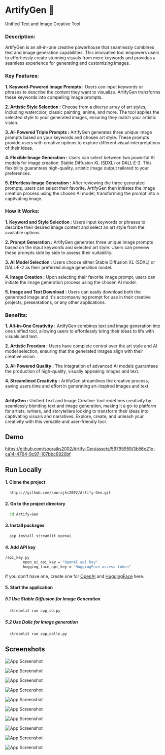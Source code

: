 
# ArtifyGen 💢

Unified Text and Image Creative Tool

### Description:
ArtifyGen is an all-in-one creative powerhouse that seamlessly combines text and image generation capabilities. This innovative tool empowers users to effortlessly create stunning visuals from mere keywords and provides a seamless experience for generating and customizing images.

### Key Features:

**1. Keyword-Powered Image Prompts :** Users can input keywords or phrases to describe the content they want to visualize. ArtifyGen transforms these keywords into compelling image prompts.

**2. Artistic Style Selection :** Choose from a diverse array of art styles, including watercolor, classic painting, anime, and more. The tool applies the selected style to your generated images, ensuring they match your artistic vision.

**3. AI-Powered Triple Prompts :** ArtifyGen generates three unique image prompts based on your keywords and chosen art style. These prompts provide users with creative options to explore different visual interpretations of their ideas.

**4. Flexible Image Generation :** Users can select between two powerful AI models for image creation: Stable Diffusion XL (SDXL) or DALL·E-2. This flexibility guarantees high-quality, artistic image output tailored to your preferences.

**5. Effortless Image Generation :** After reviewing the three generated prompts, users can select their favorite. ArtifyGen then initiates the image creation process using the chosen AI model, transforming the prompt into a captivating image.

### How It Works:

**1. Keyword and Style Selection :** Users input keywords or phrases to describe their desired image content and select an art style from the available options.

**2. Prompt Generation :** ArtifyGen generates three unique image prompts based on the input keywords and selected art style. Users can preview these prompts side by side to assess their suitability.

**3. AI Model Selection :** Users choose either Stable Diffusion XL (SDXL) or DALL·E-2 as their preferred image generation model.

**4. Image Creation :** Upon selecting their favorite image prompt, users can initiate the image generation process using the chosen AI model.

**5. Image and Text Download :** Users can easily download both the generated image and it's accompanying prompt for use in their creative projects, presentations, or any other applications.

### Benefits:

**1. All-in-One Creativity :** ArtifyGen combines text and image generation into one unified tool, allowing users to effortlessly bring their ideas to life with visuals and text.

**2. Artistic Freedom :** Users have complete control over the art style and AI model selection, ensuring that the generated images align with their creative vision.

**3. AI-Powered Quality :** The integration of advanced AI models guarantees the production of high-quality, visually appealing images and text.

**4. Streamlined Creativity :** ArtifyGen streamlines the creative process, saving users time and effort in generating art-inspired images and text.

##
**ArtifyGen :** Unified Text and Image Creative Tool redefines creativity by seamlessly blending text and image generation, making it a go-to platform for artists, writers, and storytellers looking to transform their ideas into captivating visuals and narratives. Explore, create, and unleash your creativity with this versatile and user-friendly tool.


## Demo

https://github.com/soorajks2002/Artify-Gen/assets/59795959/3b56e21e-ca14-4764-9c97-107bbc9920bf




## Run Locally

#### 1. Clone the project

```bash
  https://github.com/soorajks2002/Artify-Gen.git
```

#### 2. Go to the project directory

```bash
  cd Artify-Gen
```

#### 3. Install packages

```bash
  pip install streamlit openai
```

#### 4. Add API key

```bash
/api_key.py
        open_ai_api_key = "OpenAI api key"
        hugging_face_api_key = "HuggingFace access token"
```
If you don't have one, create one for [OpenAI](https://platform.openai.com/account/api-keys) and [HuggingFace](https://huggingface.co/settings/tokens) here.


#### 5. Start the application

##### 5.1 Use Stable Diffusion for Image Generation
#### 

```bash
  streamlit run app_sd.py
```

#### 
##### 5.2 Use Dalle for Image generation
#### 

```bash
  streamlit run app_dalle.py
```


## Screenshots

![App Screenshot](https://github.com/soorajks2002/Artify-Gen/blob/main/Screenshots/Screenshot%201.png?raw=true)

![App Screenshot](https://github.com/soorajks2002/Artify-Gen/blob/main/Screenshots/Screenshot%202.png?raw=true)

![App Screenshot](https://github.com/soorajks2002/Artify-Gen/blob/main/Screenshots/Screenshot%203.png?raw=true)

![App Screenshot](https://github.com/soorajks2002/Artify-Gen/blob/main/Screenshots/Screenshot%204.png?raw=true)

![App Screenshot](https://github.com/soorajks2002/Artify-Gen/blob/main/Screenshots/Screenshot%205.png?raw=true)

![App Screenshot](https://github.com/soorajks2002/Artify-Gen/blob/main/Screenshots/Screenshot%206.png?raw=true)

![App Screenshot](https://github.com/soorajks2002/Artify-Gen/blob/main/Screenshots/Screenshot%207.png?raw=true)

![App Screenshot](https://github.com/soorajks2002/Artify-Gen/blob/main/Screenshots/Screenshot%208.png?raw=true)

![App Screenshot](https://github.com/soorajks2002/Artify-Gen/blob/main/Screenshots/Screenshot%209.png?raw=true)

![App Screenshot](https://github.com/soorajks2002/Artify-Gen/blob/main/Screenshots/Screenshot%2010.png?raw=true)
